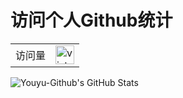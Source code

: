 # 访问个人Github统计

<!--
**Youyu-Github/Youyu-Github** is a ✨ _special_ ✨ repository because its `README.md` (this file) appears on your GitHub profile.

Here are some ideas to get you started:

- 🔭 I’m currently working on ...
- 🌱 I’m currently learning ...
- 👯 I’m looking to collaborate on ...
- 🤔 I’m looking for help with ...
- 💬 Ask me about ...
- 📫 How to reach me: ...
- 😄 Pronouns: ...
- ⚡ Fun fact: ...
-->
<table>
  <tr>
    <td>访问量</td>
    <td><img src="https://profile-counter.glitch.me/Youyu-Github/count.svg" alt="vistor count" height="30" /></td>
  </tr>
</table>

![Youyu-Github's GitHub Stats](https://github-readme-stats.vercel.app/api?username=Youyu-Github&show_icons=true&theme=radical)
